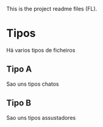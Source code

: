 This is the project readme files (FL).

# Tipos 
Há varios tipos de ficheiros


## Tipo A
Sao uns tipos chatos


## Tipo B
Sao uns tipos assustadores
